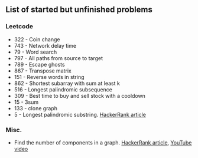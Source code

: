 List of started but unfinished problems
---

### Leetcode
- 322 - Coin change
- 743 - Network delay time
- 79 - Word search
- 797 - All paths from source to target
- 789 - Escape ghosts
- 867 - Transpose matrix
- 151 - Reverse words in string
- 862 - Shortest subarray with sum at least k
- 516 - Longest palindromic subsequence
- 309 - Best time to buy and sell stock with a cooldown
- 15 - 3sum
- 133 - clone graph
- 5 - Longest palindromic substring. [HackerRank article](https://www.hackerrank.com/topics/manachers-algorithm)

### Misc.
- Find the number of components in a graph. [HackerRank article](https://www.hackerrank.com/challenges/components-in-graph/problem), [YouTube video](https://www.youtube.com/watch?v=IWvbPIYQPFM)
